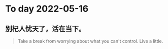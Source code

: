 
# To day 2022-05-16


## 别杞人忧天了，活在当下。
> Take a break from worrying about what you can't control. Live a little.

    